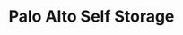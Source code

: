 ---
title: "Palo Alto Self Storage"
url: /san-antonio/palo-alto-self-storage/
shop: storage rental
---